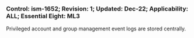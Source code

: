 ### Control: ism-1652; Revision: 1; Updated: Dec-22; Applicability: ALL; Essential Eight: ML3
<p>Privileged account and group management event logs are stored centrally.</p>